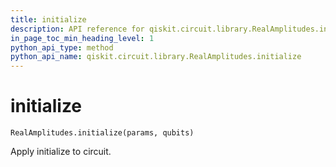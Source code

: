 ```yaml
---
title: initialize
description: API reference for qiskit.circuit.library.RealAmplitudes.initialize
in_page_toc_min_heading_level: 1
python_api_type: method
python_api_name: qiskit.circuit.library.RealAmplitudes.initialize
---
```


# initialize

<span id="qiskit.circuit.library.RealAmplitudes.initialize" />

`RealAmplitudes.initialize(params, qubits)`

Apply initialize to circuit.

